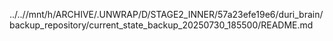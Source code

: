 ../..//mnt/h/ARCHIVE/.UNWRAP/D/STAGE2_INNER/57a23efe19e6/duri_brain/backup_repository/current_state_backup_20250730_185500/README.md